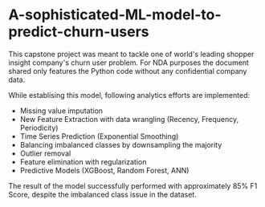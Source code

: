 # A-sophisticated-ML-model-to-predict-churn-users

This capstone project was meant to tackle one of world's leading shopper insight company's churn user problem.
For NDA purposes the document shared only features the Python code without any confidential company data.

While establising this model, following analytics efforts are implemented:
- Missing value imputation
- New Feature Extraction with data wrangling (Recency, Frequency, Periodicity)
- Time Series Prediction (Exponential Smoothing)
- Balancing imbalanced classes by downsampling the majority
- Outlier removal
- Feature elimination with regularization
- Predictive Models (XGBoost, Random Forest, ANN)

The result of the model successfully performed with approximately 85% F1 Score, despite the imbalanced class issue in the dataset.
